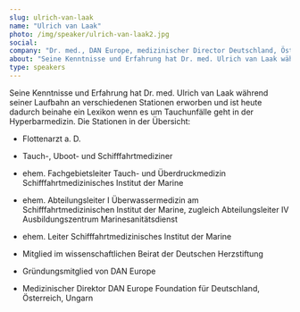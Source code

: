 ```yaml
---
slug: ulrich-van-laak
name: "Ulrich van Laak"
photo: /img/speaker/ulrich-van-laak2.jpg
social:
company: "Dr. med., DAN Europe, medizinischer Director Deutschland, Österreich und Ungarn"
about: "Seine Kenntnisse und Erfahrung hat Dr. med. Ulrich van Laak während seiner Laufbahn an verschiedenen Stationen erworben und ist heute dadurch beinahe ein Lexikon wenn es um Tauchunfälle geht in der Hyperbarmedizin. Die Stationen in der Übersicht: Flottenarzt a. D.Tauch-, Uboot- und Schifffahrtmediziner ehem. Fachgebietsleiter Tauch- und Überdruckmedizin Schifffahrtmedizinisches Institut der Marine ehem. Abteilungsleiter I Überwassermedizin am Schifffahrtmedizinischen Institut der Marine, zugleich Abteilungsleiter IV Ausbildungszentrum Marinesanitätsdienst ehem. Leiter Schifffahrtmedizinisches Institut der Marine Mitglied im wissenschaftlichen Beirat der Deutschen Herzstiftung Gründungsmitglied von DAN Europe Medizinischer Direktor DAN Europe Foundation für Deutschland, Österreich, Ungarn"
type: speakers
---
```


Seine Kenntnisse und Erfahrung hat Dr. med. Ulrich van Laak während seiner Laufbahn an verschiedenen Stationen erworben und ist heute dadurch beinahe ein Lexikon wenn es um Tauchunfälle geht in der Hyperbarmedizin. 
Die Stationen in der Übersicht:
* Flottenarzt a. D.

* Tauch-, Uboot- und Schifffahrtmediziner

* ehem. Fachgebietsleiter Tauch- und Überdruckmedizin Schifffahrtmedizinisches Institut der Marine

* ehem. Abteilungsleiter I Überwassermedizin am Schifffahrtmedizinischen Institut der Marine, zugleich Abteilungsleiter IV Ausbildungszentrum Marinesanitätsdienst

* ehem. Leiter Schifffahrtmedizinisches Institut der Marine

* Mitglied im wissenschaftlichen Beirat der Deutschen Herzstiftung

* Gründungsmitglied von DAN Europe

* Medizinischer Direktor DAN Europe Foundation für Deutschland, Österreich, Ungarn